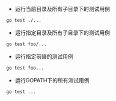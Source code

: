 - 运行当前目录及所有子目录下的测试用例
```bash
go test ./...
```

- 运行指定目录及所有子目录下的测试用例
```bash
go test foo/...
```

- 运行指定前缀的测试用例
```bash
go test foo...
```

- 运行GOPATH下的所有测试用例
```bash
go test ...
```
